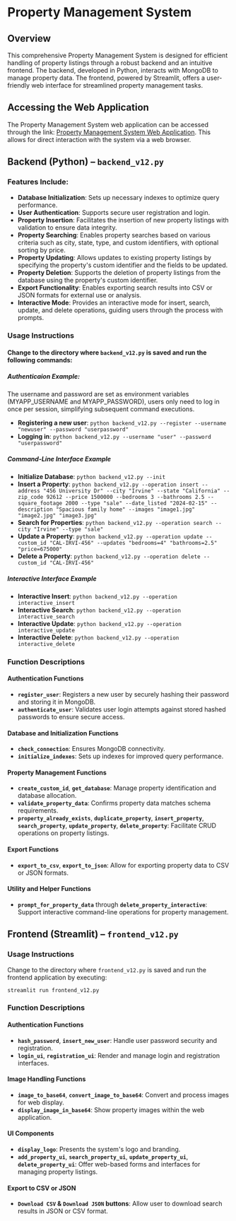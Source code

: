 # Property Management System

## Overview

This comprehensive Property Management System is designed for efficient handling of property listings through a robust backend and an intuitive frontend. The backend, developed in Python, interacts with MongoDB to manage property data. The frontend, powered by Streamlit, offers a user-friendly web interface for streamlined property management tasks.

## Accessing the Web Application

The Property Management System web application can be accessed through the link: [Property Management System Web Application](https://dsci551databasemanagementsystem-kieuh8yc2yx9czf5nah4b9.streamlit.app/). This allows for direct interaction with the system via a web browser.

## Backend (Python) – `backend_v12.py`

### Features Include:

- **Database Initialization**: Sets up necessary indexes to optimize query performance.
- **User Authentication**: Supports secure user registration and login.
- **Property Insertion**: Facilitates the insertion of new property listings with validation to ensure data integrity.
- **Property Searching**: Enables property searches based on various criteria such as city, state, type, and custom identifiers, with optional sorting by price.
- **Property Updating**: Allows updates to existing property listings by specifying the property's custom identifier and the fields to be updated.
- **Property Deletion**: Supports the deletion of property listings from the database using the property's custom identifier.
- **Export Functionality**: Enables exporting search results into CSV or JSON formats for external use or analysis.
- **Interactive Mode**: Provides an interactive mode for insert, search, update, and delete operations, guiding users through the process with prompts.

### Usage Instructions
#### Change to the directory where `backend_v12.py` is saved and run the following commands:

##### Authenticaion Example:
The username and password are set as environment variables (MYAPP_USERNAME and MYAPP_PASSWORD), users only need to log in once per session, simplifying subsequent command executions.
- **Registering a new user**: `python backend_v12.py --register --username "newuser" --password "userpassword"`
- **Logging in**: `python backend_v12.py --username "user" --password "userpassword"`

##### Command-Line Interface Example
- **Initialize Database**: `python backend_v12.py --init`
- **Insert a Property**: `python backend_v12.py --operation insert --address "456 University Dr" --city "Irvine" --state "California" --zip_code 92612 --price 1500000 --bedrooms 3 --bathrooms 2.5 --square_footage 2000 --type "sale" --date_listed "2024-02-15" --description "Spacious family home" --images "image1.jpg" "image2.jpg" "image3.jpg"`
- **Search for Properties**: `python backend_v12.py --operation search --city "Irvine" --type "sale"`
- **Update a Property**: `python backend_v12.py --operation update --custom_id "CAL-IRVI-456" --updates "bedrooms=4" "bathrooms=2.5" "price=675000"`
- **Delete a Property**: `python backend_v12.py --operation delete --custom_id "CAL-IRVI-456"`

##### Interactive Interface Example

- **Interactive Insert**: `python backend_v12.py --operation interactive_insert`
- **Interactive Search**: `python backend_v12.py --operation interactive_search`
- **Interactive Update**: `python backend_v12.py --operation interactive_update`
- **Interactive Delete**: `python backend_v12.py --operation interactive_delete`

### Function Descriptions

#### Authentication Functions
- **`register_user`**: Registers a new user by securely hashing their password and storing it in MongoDB.
- **`authenticate_user`**: Validates user login attempts against stored hashed passwords to ensure secure access.

#### Database and Initialization Functions
- **`check_connection`**: Ensures MongoDB connectivity.
- **`initialize_indexes`**: Sets up indexes for improved query performance.

#### Property Management Functions
- **`create_custom_id`**, **`get_database`**: Manage property identification and database allocation.
- **`validate_property_data`**: Confirms property data matches schema requirements.
- **`property_already_exists`**, **`duplicate_property`**, **`insert_property`**, **`search_property`**, **`update_property`**, **`delete_property`**: Facilitate CRUD operations on property listings.

#### Export Functions
- **`export_to_csv`**, **`export_to_json`**: Allow for exporting property data to CSV or JSON formats.

#### Utility and Helper Functions
- **`prompt_for_property_data`** through **`delete_property_interactive`**: Support interactive command-line operations for property management.

## Frontend (Streamlit) – `frontend_v12.py`

### Usage Instructions

Change to the directory where `frontend_v12.py` is saved and run the frontend application by executing:

`streamlit run frontend_v12.py`

### Function Descriptions

#### Authentication Functions
- **`hash_password`**, **`insert_new_user`**: Handle user password security and registration.
- **`login_ui`**, **`registration_ui`**: Render and manage login and registration interfaces.

#### Image Handling Functions
- **`image_to_base64`**, **`convert_image_to_base64`**: Convert and process images for web display.
- **`display_image_in_base64`**: Show property images within the web application.

#### UI Components
- **`display_logo`**: Presents the system's logo and branding.
- **`add_property_ui`**, **`search_property_ui`**, **`update_property_ui`**, **`delete_property_ui`**: Offer web-based forms and interfaces for managing property listings.

#### Export to CSV or JSON
- **`Download CSV` & `Download JSON` buttons**: Allow user to download search results in JSON or CSV format.
